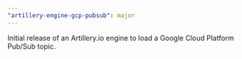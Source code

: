 ```yaml
---
"artillery-engine-gcp-pubsub": major
---
```


Initial release of an Artillery.io engine to load a Google Cloud Platform Pub/Sub topic.

